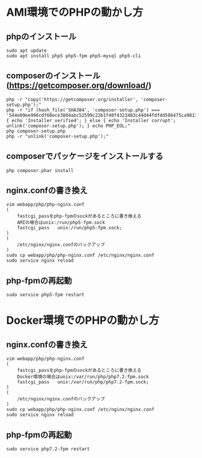 # AMI環境でのPHPの動かし方

## phpのインストール

```
sudo apt update
sudo apt install php5 php5-fpm php5-mysql php5-cli
```

## composerのインストール(https://getcomposer.org/download/)

```
php -r "copy('https://getcomposer.org/installer', 'composer-setup.php');"
php -r "if (hash_file('SHA384', 'composer-setup.php') === '544e09ee996cdf60ece3804abc52599c22b1f40f4323403c44d44fdfdd586475ca9813a858088ffbc1f233e9b180f061') { echo 'Installer verified'; } else { echo 'Installer corrupt'; unlink('composer-setup.php'); } echo PHP_EOL;"
php composer-setup.php
php -r "unlink('composer-setup.php');"
```

## composerでパッケージをインストールする

```
php composer.phar install
```

## nginx.confの書き換え

```
vim webapp/php/php-nginx.conf
(
    fastcgi_passをphp-fpmのsockがあるところに書き換える
    AMIの場合はunix:/run/php5-fpm.sock
    fastcgi_pass   unix:/run/php5-fpm.sock;
)
(
    /etc/nginx/nginx.confのバックアップ
)
sudo cp webapp/php/php-nginx.conf /etc/nginx/nginx.conf
sudo service nginx reload
```

## php-fpmの再起動

```
sudo service php5-fpm restart
```

# Docker環境でのPHPの動かし方

## nginx.confの書き換え

```
vim webapp/php/php-nginx.conf
(
    fastcgi_passをphp-fpmのsockがあるところに書き換える
    Docker環境の場合はunix:/var/run/php/php7.2-fpm.sock
    fastcgi_pass   unix:/var/run/php/php7.2-fpm.sock;
)
(
    /etc/nginx/nginx.confのバックアップ
)
sudo cp webapp/php/php-nginx.conf /etc/nginx/nginx.conf
sudo service nginx reload
```

## php-fpmの再起動

```
sudo service php7.2-fpm restart
```
